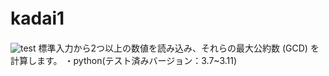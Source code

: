 # kadai1　
![test](https://github.com/fukuurakokuki123/robosys2024/actions/workflows/test.yml/badge.svg)
標準入力から2つ以上の数値を読み込み、それらの最大公約数 (GCD) を計算します。
・python(テスト済みバージョン：3.7~3.11)
